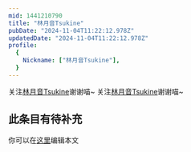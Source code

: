 ```yaml
---
mid: 1441210790
title: "林月音Tsukine"
pubDate: "2024-11-04T11:22:12.978Z"
updatedDate: "2024-11-04T11:22:12.978Z"
profile:
  {
    Nickname: ["林月音Tsukine"],
  }
---
```


关注[林月音Tsukine](https://space.bilibili.com/1441210790)谢谢喵~ 关注[林月音Tsukine](https://space.bilibili.com/1441210790)谢谢喵~

## 此条目有待补充
你可以在[这里](https://github.com/Yuhanawa/VTuber.ICU/edit/master/src/content/v/林月音Tsukine/index.md)编辑本文
